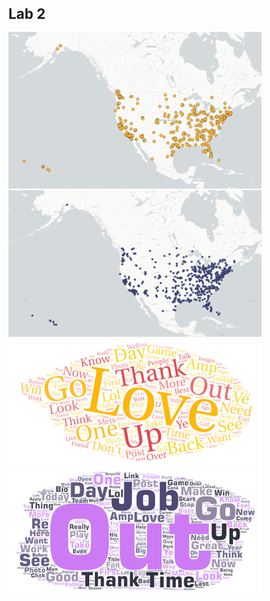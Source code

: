 # Lab 2
![Map of tweets in the day](Images\screenshot_of_map_1.png)
![Map of tweets in the night](Images\screenshot_of_map_2.png)
![Word cloud of tweets in the day](Images\word_art_1.png)
![Word cloud of tweets in the night](Images\word_art_2.png)

